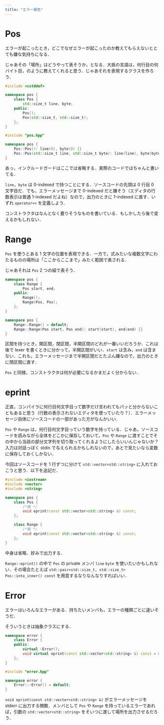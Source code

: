 ```yaml
---
title: "エラー報告"
---
```

# Pos
エラーが起こったとき，どこでなぜエラーが起こったのか教えてもらえないととても嫌な気持ちになる．

じゃあその「場所」はどうやって表そうか，となる．大抵の言語は，何行目の何バイト目，のように教えてくれると思う．じゃあそれを表現するクラスを作ろう．
```cpp:pos.hpp
#include <cstddef>

namespace pos {
    class Pos {
        std::size_t line, byte;
    public:
        Pos();
        Pos(std::size_t, std::size_t);
    };
}
```
```cpp:pos.cpp
#include "pos.hpp"

namespace pos {
    Pos::Pos(): line(0), byte(0) {}
    Pos::Pos(std::size_t line, std::size_t byte): line(line), byte(byte) {}
}
```
あっ，インクルードガードはここでは省略する．実際のコードではちゃんと書いてる．

`line`，`byte` は 0-indexed で持つことにする．ソースコードの先頭は 0 行目 0 文字目だ．でも，エラーメッセージまで 0-indexed だと嫌そう（エディタの行数表示は普通 1-indexed だよね）なので，出力のときに 1-indexed に直す．いずれ `operator<<` を定義しよう．

コンストラクタはなんとなく要りそうなものを書いている．もしかしたら後で変えるかもしれない．
# Range
`Pos` を使うとある 1 文字の位置を表現できる．一方で，式みたいな複数文字にわたるものの場所は「ここからここまで」みたく範囲で表される．

じゃあそれは `Pos` 2 つの組で表そう．
```cpp:pos.hpp
namespace pos {
    class Range {
        Pos start, end;
    public:
        Range();
        Range(Pos, Pos);
    };
}
```
```cpp:pos.cpp
namespace pos {
    Range::Range() = default;
    Range::Range(Pos start, Pos end): start(start), end(end) {}
}
```
区間を持つとき，開区間，閉区間，半開区間のどれが一番いいだろうか．これは後で lexer を書くときに分かって，半開区間がいい．`start` は含み，`end` は含まない．これも，エラーメッセージまで半開区間だとたぶん嫌なので，出力のときに閉区間に直す．

`Pos` と同様，コンストラクタは何が必要になるかまだよく分からない．

# eprint
正直，コンパイラに何行目何文字目って数字だけ言われてもパッと分からないこともあると思う（行数の表示されないエディタを使っていたり？）．エラーメッセージ自体にソースコードの一部があった方がなんかいい．

`Pos` や `Range` は，何行目何文字目っていう数字を持っている．じゃあ，ソースコードを読みながら全体をどこかに保存しておいて，`Pos` や `Range` に渡すことでその中から当該の部分文字列を切り取ってくれるようにしたらいいんじゃないか？入力は対話っぽく stdin で与えられるかもしれないので，あとで見たいなら変数に保存しておくしかない．

今回はソースコードを 1 行ずつに分けて `std::vector<std::string>` に入れておこうと思う．以下を追記だ．

```cpp:pos.hpp
#include <iostream>
#include <vector>
#include <string>

namespace pos {
    class Pos {
        /*略 */
        void eprint(const std::vector<std::string> &) const;
    };

    class Range {
        /*略 */
        void eprint(const std::vector<std::string> &) const;
    };
}
```
中身は省略．好みで出力する．

`Range::eprint()` の中で `Pos` の private メンバ `line` `byte` を使いたいかもしれない．その場合たとえば `std::pair<std::size_t, std::size_t> Pos::into_inner() const` を用意するなりなんなりすればいい．

# Error
エラーはいろんなエラーがある．持ちたいメンバも，エラーの種類ごとに違いそうだ．

そういうときは抽象クラスにする．
```cpp:error.hpp
namespace error {
    class Error {
    public:
        virtual ~Error();
        void virtual eprint(const std::vector<std::string> &) const = 0;
    };
}
```
```cpp:error.cpp
#include "error.hpp"

namespace error {
    Error::~Error() = default;
}
```
`void eprint(const std::vector<std::string> &)` がエラーメッセージを stderr に出力する関数．メンバとして `Pos` や `Range` を持っているエラーであれば，引数の `std::vector<std::string>` をそいつに渡して場所を出力させるだろう．